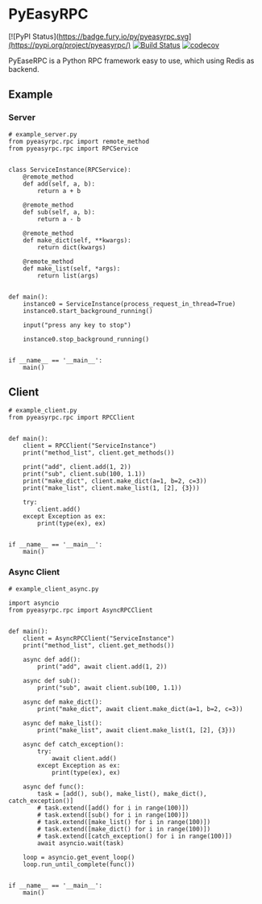 # PyEasyRPC
[![PyPI Status](https://badge.fury.io/py/pyeasyrpc.svg](https://pypi.org/project/pyeasyrpc/)
[![Build Status](https://travis-ci.com/wo1fsea/PyEasyRPC.svg?branch=master)](https://travis-ci.com/wo1fsea/PyEasyRPC)
[![codecov](https://codecov.io/gh/wo1fsea/PyEasyRPC/branch/master/graph/badge.svg)](https://codecov.io/gh/wo1fsea/PyEasyRPC)

PyEaseRPC is a Python RPC framework easy to use, which using Redis as backend.

## Example
### Server

```
# example_server.py
from pyeasyrpc.rpc import remote_method
from pyeasyrpc.rpc import RPCService


class ServiceInstance(RPCService):
    @remote_method
    def add(self, a, b):
        return a + b

    @remote_method
    def sub(self, a, b):
        return a - b

    @remote_method
    def make_dict(self, **kwargs):
        return dict(kwargs)

    @remote_method
    def make_list(self, *args):
        return list(args)


def main():
    instance0 = ServiceInstance(process_request_in_thread=True)
    instance0.start_background_running()

    input("press any key to stop")

    instance0.stop_background_running()


if __name__ == '__main__':
    main()

```

## Client

```
# example_client.py
from pyeasyrpc.rpc import RPCClient


def main():
    client = RPCClient("ServiceInstance")
    print("method_list", client.get_methods())

    print("add", client.add(1, 2))
    print("sub", client.sub(100, 1.1))
    print("make_dict", client.make_dict(a=1, b=2, c=3))
    print("make_list", client.make_list(1, [2], {3}))

    try:
        client.add()
    except Exception as ex:
        print(type(ex), ex)


if __name__ == '__main__':
    main()
```

### Async Client

```
# example_client_async.py

import asyncio
from pyeasyrpc.rpc import AsyncRPCClient


def main():
    client = AsyncRPCClient("ServiceInstance")
    print("method_list", client.get_methods())

    async def add():
        print("add", await client.add(1, 2))

    async def sub():
        print("sub", await client.sub(100, 1.1))

    async def make_dict():
        print("make_dict", await client.make_dict(a=1, b=2, c=3))

    async def make_list():
        print("make_list", await client.make_list(1, [2], {3}))

    async def catch_exception():
        try:
            await client.add()
        except Exception as ex:
            print(type(ex), ex)

    async def func():
        task = [add(), sub(), make_list(), make_dict(), catch_exception()]
        # task.extend([add() for i in range(100)])
        # task.extend([sub() for i in range(100)])
        # task.extend([make_list() for i in range(100)])
        # task.extend([make_dict() for i in range(100)])
        # task.extend([catch_exception() for i in range(100)])
        await asyncio.wait(task)

    loop = asyncio.get_event_loop()
    loop.run_until_complete(func())


if __name__ == '__main__':
    main()
```